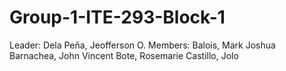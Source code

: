 # Group-1-ITE-293-Block-1

Leader: Dela Peña, Jeofferson O.
Members: 
Balois, Mark Joshua
Barnachea, John Vincent 
Bote, Rosemarie
Castillo, Jolo
